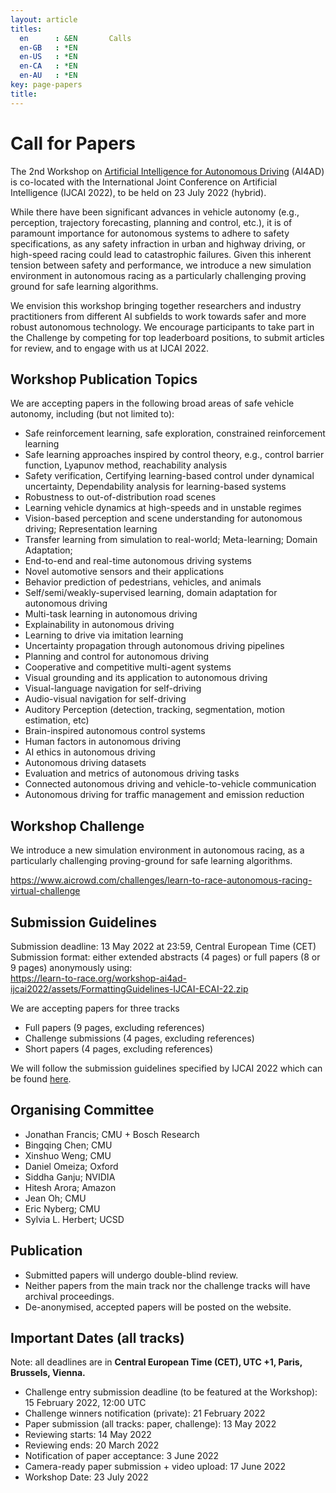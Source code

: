 ```yaml
---
layout: article
titles:
  en      : &EN       Calls
  en-GB   : *EN
  en-US   : *EN
  en-CA   : *EN
  en-AU   : *EN
key: page-papers
title:
---
```


<style>
.article__header h1 {
    display: none;
}
</style>

# Call for Papers

<p>The 2nd Workshop on <a href="https://learn-to-race.org/workshop-ai4ad-ijcai2022/" target="_blank">Artificial Intelligence for Autonomous Driving</a> (AI4AD) is co-located with the International Joint Conference on Artificial Intelligence (IJCAI 2022), to be held on 23 July 2022 (hybrid).</p>

While there have been significant advances in vehicle autonomy (e.g., perception, trajectory forecasting, planning and control, etc.), it is of paramount importance for autonomous systems to adhere to safety specifications, as any safety infraction in urban and highway driving, or high-speed racing could lead to catastrophic failures. Given this inherent tension between safety and performance, we introduce a new simulation environment in autonomous racing as a particularly challenging proving ground for safe learning algorithms.<br>

We envision this workshop bringing together researchers and industry practitioners from different AI subfields to work towards safer and more robust autonomous technology. We encourage participants to take part in the Challenge by competing for top leaderboard positions, to submit articles for review, and to engage with us at IJCAI 2022.

## Workshop Publication Topics

We are accepting papers in the following broad areas of safe vehicle autonomy, including (but not limited to):

- Safe reinforcement learning, safe exploration, constrained reinforcement learning
- Safe learning approaches inspired by control theory, e.g., control barrier function, Lyapunov method, reachability analysis
- Safety verification, Certifying learning-based control under dynamical uncertainty, Dependability analysis for learning-based systems
- Robustness to out-of-distribution road scenes
- Learning vehicle dynamics at high-speeds and in unstable regimes
- Vision-based perception and scene understanding for autonomous driving; Representation learning
- Transfer learning from simulation to real-world; Meta-learning; Domain Adaptation;
- End-to-end and real-time autonomous driving systems
- Novel automotive sensors and their applications
- Behavior prediction of pedestrians, vehicles, and animals
- Self/semi/weakly-supervised learning, domain adaptation for autonomous driving
- Multi-task learning in autonomous driving
- Explainability in autonomous driving
- Learning to drive via imitation learning
- Uncertainty propagation through autonomous driving pipelines
- Planning and control for autonomous driving
- Cooperative and competitive multi-agent systems
- Visual grounding and its application to autonomous driving
- Visual-language navigation for self-driving
- Audio-visual navigation for self-driving
- Auditory Perception (detection, tracking, segmentation, motion estimation, etc)
- Brain-inspired autonomous control systems
- Human factors in autonomous driving
- AI ethics in autonomous driving
- Autonomous driving datasets
- Evaluation and metrics of autonomous driving tasks
- Connected autonomous driving and vehicle-to-vehicle communication
- Autonomous driving for traffic management and emission reduction

## Workshop Challenge

We introduce a new simulation environment in autonomous racing, as a particularly challenging proving-ground for safe learning algorithms.

https://www.aicrowd.com/challenges/learn-to-race-autonomous-racing-virtual-challenge

## Submission Guidelines

Submission deadline: 13 May 2022 at 23:59, Central European Time (CET)<br>
Submission format: either extended abstracts (4 pages) or full papers (8 or 9 pages) anonymously using: <br><a href="https://learn-to-race.org/workshop-ai4ad-ijcai2022/assets/FormattingGuidelines-IJCAI-ECAI-22.zip" target="_blank">https://learn-to-race.org/workshop-ai4ad-ijcai2022/assets/FormattingGuidelines-IJCAI-ECAI-22.zip</a>

We are accepting papers for three tracks
- Full papers (9 pages, excluding references)
- Challenge submissions (4 pages, excluding references)
- Short papers (4 pages, excluding references)

We will follow the submission guidelines specified by IJCAI 2022 which can be found <a href="https://ijcai-22.org/calls-papers/" target="_blank">here</a>.

## Organising Committee

- Jonathan Francis; CMU + Bosch Research
- Bingqing Chen; CMU
- Xinshuo Weng; CMU
- Daniel Omeiza; Oxford
- Siddha Ganju; NVIDIA
- Hitesh Arora; Amazon
- Jean Oh; CMU
- Eric Nyberg; CMU
- Sylvia L. Herbert; UCSD

## Publication

- Submitted papers will undergo double-blind review.
- Neither papers from the main track nor the challenge tracks will have archival proceedings.
- De-anonymised, accepted papers will be posted on the website.

<!--
## Contact addresses

- Re: general inquiries: sl4ad.workshop+info [AT] gmail.com
- Re: paper submission inquiries: sl4ad.workshop+papers [AT] gmail.com
- Re: challenge-related inquiries: sl4ad.workshop+challenge [AT] gmail.com
-->

## Important Dates (all tracks)

Note: all deadlines are in <b>Central European Time (CET), UTC +1, Paris, Brussels, Vienna.</b>

- Challenge entry submission deadline (to be featured at the Workshop): 15 February 2022, 12:00 UTC
- Challenge winners notification (private): 21 February 2022
- Paper submission (all tracks: paper, challenge): 13 May 2022
- Reviewing starts: 14 May 2022
- Reviewing ends: 20 March 2022
- Notification of paper acceptance: 3 June 2022
- Camera-ready paper submission + video upload: 17 June 2022
- Workshop Date: 23 July 2022

